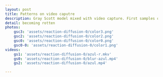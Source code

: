 ```yaml
---
layout: post
title: Patterns on video caputre
description: Gray Scott model mixed with video capture. First samples on diffusion rates and colors.
detail: becoming rotten
photos:
    gsc3: 'assets/reaction-diffusion-0/color3.png'
    gsc2: 'assets/reaction-diffusion-0/color2.png'
    gsc0: 'assets/reaction-diffusion-0/color0.png'
    gsc0-0: 'assets/reaction-diffusion-0/color1.png'
videos: 
    gs1: 'assets/reaction-diffusion-0/azul-r.mkv'
    gs0: 'assets/reaction-diffusion-0/blur-azul.mp4'
    gs2: 'assets/reaction-diffusion-0/azul.mp4'

---
```

